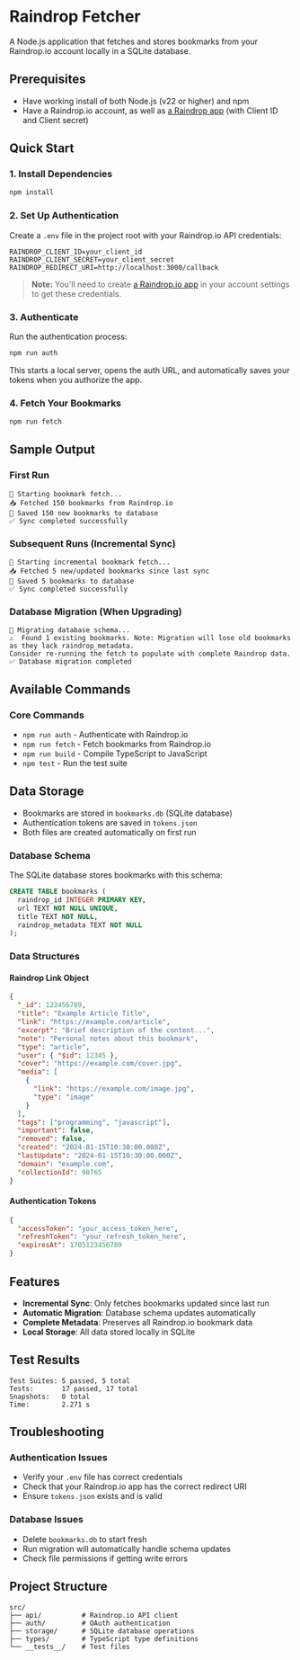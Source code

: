# Raindrop Fetcher

A Node.js application that fetches and stores bookmarks from your Raindrop.io account locally in a SQLite database.

## Prerequisites

- Have working install of both Node.js (v22 or higher) and npm
- Have a Raindrop.io account, as well as [a Raindrop app](https://app.raindrop.io/settings/integrations) (with Client ID and Client secret)

## Quick Start

### 1. Install Dependencies

```bash
npm install
```

### 2. Set Up Authentication

Create a `.env` file in the project root with your Raindrop.io API credentials:

```env
RAINDROP_CLIENT_ID=your_client_id
RAINDROP_CLIENT_SECRET=your_client_secret
RAINDROP_REDIRECT_URI=http://localhost:3000/callback
```

> **Note:** You'll need to create [a Raindrop.io app](https://app.raindrop.io/settings/integrations) in your account settings to get these credentials.

### 3. Authenticate

Run the authentication process:

```bash
npm run auth
```

This starts a local server, opens the auth URL, and automatically saves your tokens when you authorize the app.

### 4. Fetch Your Bookmarks

```bash
npm run fetch
```

## Sample Output

### First Run

```
🔄 Starting bookmark fetch...
📥 Fetched 150 bookmarks from Raindrop.io
💾 Saved 150 new bookmarks to database
✅ Sync completed successfully
```

### Subsequent Runs (Incremental Sync)

```
🔄 Starting incremental bookmark fetch...
📥 Fetched 5 new/updated bookmarks since last sync
💾 Saved 5 bookmarks to database
✅ Sync completed successfully
```

### Database Migration (When Upgrading)

```
🔄 Migrating database schema...
⚠️  Found 1 existing bookmarks. Note: Migration will lose old bookmarks as they lack raindrop_metadata.
Consider re-running the fetch to populate with complete Raindrop data.
✅ Database migration completed
```

## Available Commands

### Core Commands

- `npm run auth` - Authenticate with Raindrop.io
- `npm run fetch` - Fetch bookmarks from Raindrop.io
- `npm run build` - Compile TypeScript to JavaScript
- `npm test` - Run the test suite

## Data Storage

- Bookmarks are stored in `bookmarks.db` (SQLite database)
- Authentication tokens are saved in `tokens.json`
- Both files are created automatically on first run

### Database Schema

The SQLite database stores bookmarks with this schema:

```sql
CREATE TABLE bookmarks (
  raindrop_id INTEGER PRIMARY KEY,
  url TEXT NOT NULL UNIQUE,
  title TEXT NOT NULL,
  raindrop_metadata TEXT NOT NULL
);
```

### Data Structures

#### Raindrop Link Object
```json
{
  "_id": 123456789,
  "title": "Example Article Title",
  "link": "https://example.com/article",
  "excerpt": "Brief description of the content...",
  "note": "Personal notes about this bookmark",
  "type": "article",
  "user": { "$id": 12345 },
  "cover": "https://example.com/cover.jpg",
  "media": [
    {
      "link": "https://example.com/image.jpg",
      "type": "image"
    }
  ],
  "tags": ["programming", "javascript"],
  "important": false,
  "removed": false,
  "created": "2024-01-15T10:30:00.000Z",
  "lastUpdate": "2024-01-15T10:30:00.000Z",
  "domain": "example.com",
  "collectionId": 98765
}
```

#### Authentication Tokens
```json
{
  "accessToken": "your_access_token_here",
  "refreshToken": "your_refresh_token_here", 
  "expiresAt": 1705123456789
}
```

## Features

- **Incremental Sync**: Only fetches bookmarks updated since last run
- **Automatic Migration**: Database schema updates automatically
- **Complete Metadata**: Preserves all Raindrop.io bookmark data
- **Local Storage**: All data stored locally in SQLite

## Test Results

```
Test Suites: 5 passed, 5 total
Tests:       17 passed, 17 total
Snapshots:   0 total
Time:        2.271 s
```

## Troubleshooting

### Authentication Issues

- Verify your `.env` file has correct credentials
- Check that your Raindrop.io app has the correct redirect URI
- Ensure `tokens.json` exists and is valid

### Database Issues

- Delete `bookmarks.db` to start fresh
- Run migration will automatically handle schema updates
- Check file permissions if getting write errors

## Project Structure

```
src/
├── api/          # Raindrop.io API client
├── auth/         # OAuth authentication
├── storage/      # SQLite database operations
├── types/        # TypeScript type definitions
└── __tests__/    # Test files
```